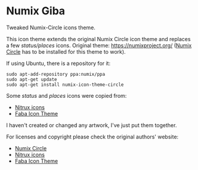 Numix Giba
==========

Tweaked Numix-Circle icons theme.

This icon theme extends the original Numix Circle icon theme and replaces a few _status/places_ icons.
Original theme: https://numixproject.org/ ([Numix Circle](https://github.com/numixproject/numix-icon-theme-circle) has to be installed for this theme to work).

If using Ubuntu, there is a repository for it:
```
sudo apt-add-repository ppa:numix/ppa
sudo apt-get update
sudo apt-get install numix-icon-theme-circle
```

Some _status_ and _places_ icons were copied from:
* [Nitrux icons](https://github.com/NitruxSA/nitrux-icons)
* [Faba Icon Theme](http://mokaproject.com/faba-icon-theme/)

I haven't created or changed any artwork, I've just put them together. 

For licenses and copyright please check the original authors' website:
* [Numix Circle](https://github.com/numixproject/numix-icon-theme-circle)
* [Nitrux icons](https://github.com/NitruxSA/nitrux-icons)
* [Faba Icon Theme](http://mokaproject.com/faba-icon-theme/)
